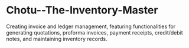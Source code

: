 # Chotu--The-Inventory-Master
Creating  invoice and ledger management, featuring functionalities for generating quotations, proforma invoices, payment receipts, credit/debit notes, and maintaining inventory records.
